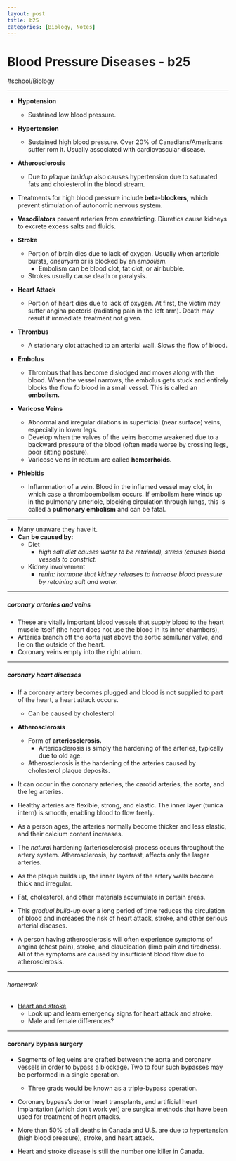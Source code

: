 ```yaml
---
layout: post
title: b25
categories: [Biology, Notes]
---
```

# Blood Pressure Diseases - b25
#school/Biology
- - - -
* **Hypotension**
	* Sustained low blood pressure.
* **Hypertension**
	* Sustained high blood pressure. Over 20% of Canadians/Americans suffer rom it. Usually associated with cardiovascular disease.
* **Atherosclerosis**
	* Due to _plaque buildup_ also causes hypertension due to saturated fats and cholesterol in the blood stream.

* Treatments for high blood pressure include **beta-blockers,** which prevent stimulation of autonomic nervous system.

* **Vasodilators** prevent arteries from constricting. Diuretics cause kidneys to excrete excess salts and fluids.

* **Stroke**
	* Portion of brain dies due to lack of oxygen. Usually when arteriole bursts, _aneurysm_ or is blocked by an _embolism._
		* Embolism can be blood clot, fat clot, or air bubble.
	* Strokes usually cause death or paralysis.

* **Heart Attack**
	* Portion of heart dies due to lack of oxygen. At first, the victim may suffer angina pectoris (radiating pain in the left arm). Death may result if immediate treatment not given.

* **Thrombus**
	* A stationary clot attached to an arterial wall. Slows the flow of blood.

* **Embolus**
	* Thrombus that has become dislodged and moves along with the blood. When the vessel narrows, the embolus gets stuck and entirely blocks the flow fo blood in a small vessel. This is called an **embolism.**

* **Varicose Veins**
	* Abnormal and irregular dilations in superficial (near surface) veins, especially in lower legs.
	* Develop when the valves of the veins become weakened due to a backward pressure of the blood (often made worse by crossing legs, poor sitting posture).
	* Varicose veins in rectum are called **hemorrhoids.**

* **Phlebitis**
	* Inflammation of a vein. Blood in the inflamed vessel may clot, in which case a thromboembolism occurs. If embolism here winds up in the pulmonary arteriole, blocking circulation through lungs, this is called a **pulmonary embolism** and can be fatal.
- - - -
* Many unaware they have it.
* **Can be caused by:**
	* Diet
		* _high salt diet causes water to be retained), stress (causes blood vessels to constrict._
	* Kidney involvement
		* _renin: hormone that kidney releases to increase blood pressure by retaining salt and water._
- - - -
##### coronary arteries and veins
* These are vitally important blood vessels that supply blood to the heart muscle itself (the heart does not use the blood in its inner chambers),
* Arteries branch off the aorta just above the aortic semilunar valve, and lie on the outside of the heart.
* Coronary veins empty into the right atrium.
- - - -
##### coronary heart diseases
* If a coronary artery becomes plugged and blood is not supplied to part of the heart, a heart attack occurs.
	* Can be caused by cholesterol

* **Atherosclerosis**
	* Form of **arteriosclerosis.**
		* Arteriosclerosis is simply the hardening of the arteries, typically due to old age.
	* Atherosclerosis is the hardening of the arteries caused by cholesterol plaque deposits.

* It can occur in the coronary arteries, the carotid arteries, the aorta, and the leg arteries.

* Healthy arteries are flexible, strong, and elastic. The inner layer (tunica intern) is smooth, enabling blood to flow freely.
* As a person ages, the arteries normally become thicker and less elastic, and their calcium content increases.
* The _natural_ hardening (arteriosclerosis) process occurs throughout the artery system. Atherosclerosis, by contrast, affects only the larger arteries.

* As the plaque builds up, the inner layers of the artery walls become thick and irregular.
* Fat, cholesterol, and other materials accumulate in certain areas.
* This _gradual build-up_ over a long period of time reduces the circulation of blood and increases the risk of heart attack, stroke, and other serious arterial diseases.
* A person having atherosclerosis will often experience symptoms of angina (chest pain), stroke, and claudication (limb pain and tiredness). All of the symptoms are caused by insufficient blood flow due to atherosclerosis.
- - - -
###### homework
* [Heart and stroke](www.heartandstroke.ca)
	* Look up and learn emergency signs for heart attack and stroke.
	* Male and female differences?
- - - -
#### coronary bypass surgery
* Segments of leg veins are grafted between the aorta and coronary vessels in order to bypass a blockage. Two to four such bypasses may be performed in a single operation.
	* Three grads would be known as a triple-bypass operation.

* Coronary bypass’s donor heart transplants, and artificial heart implantation (which don’t work yet) are surgical methods that have been used for treatment of heart attacks.

* More than 50% of all deaths in Canada and U.S. are due to hypertension (high blood pressure), stroke, and heart attack.
* Heart and stroke disease is still the number one killer in Canada.
